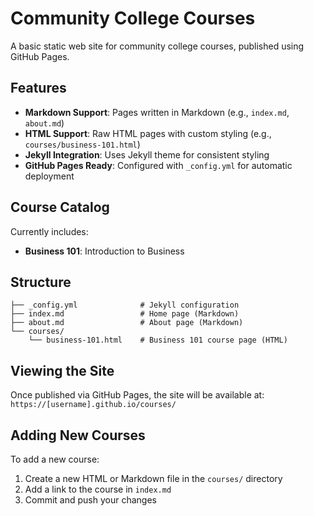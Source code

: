 # Community College Courses

A basic static web site for community college courses, published using GitHub Pages.

## Features

- **Markdown Support**: Pages written in Markdown (e.g., `index.md`, `about.md`)
- **HTML Support**: Raw HTML pages with custom styling (e.g., `courses/business-101.html`)
- **Jekyll Integration**: Uses Jekyll theme for consistent styling
- **GitHub Pages Ready**: Configured with `_config.yml` for automatic deployment

## Course Catalog

Currently includes:
- **Business 101**: Introduction to Business

## Structure

```
├── _config.yml              # Jekyll configuration
├── index.md                 # Home page (Markdown)
├── about.md                 # About page (Markdown)
└── courses/
    └── business-101.html    # Business 101 course page (HTML)
```

## Viewing the Site

Once published via GitHub Pages, the site will be available at:
`https://[username].github.io/courses/`

## Adding New Courses

To add a new course:
1. Create a new HTML or Markdown file in the `courses/` directory
2. Add a link to the course in `index.md`
3. Commit and push your changes
